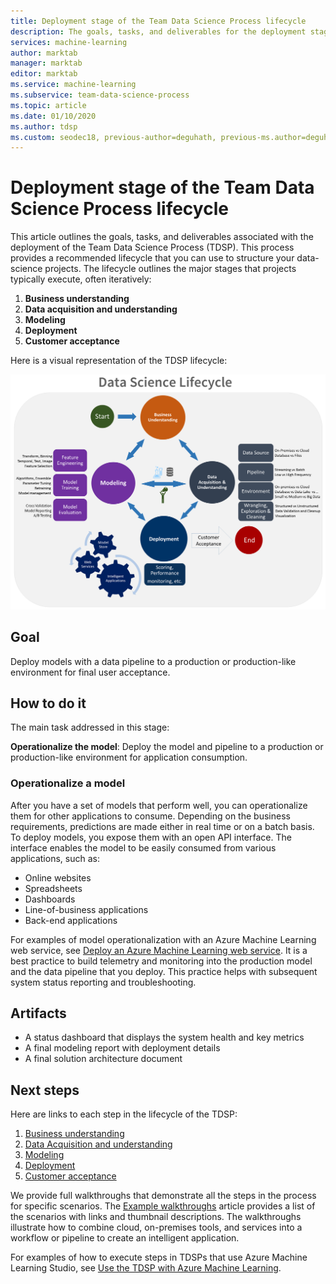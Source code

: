 ```yaml
---
title: Deployment stage of the Team Data Science Process lifecycle
description: The goals, tasks, and deliverables for the deployment stage of your data-science projects
services: machine-learning
author: marktab
manager: marktab
editor: marktab
ms.service: machine-learning
ms.subservice: team-data-science-process
ms.topic: article
ms.date: 01/10/2020
ms.author: tdsp
ms.custom: seodec18, previous-author=deguhath, previous-ms.author=deguhath
---
```

# Deployment stage of the Team Data Science Process lifecycle

This article outlines the goals, tasks, and deliverables associated with the deployment of the Team Data Science Process (TDSP). This process provides a recommended lifecycle that you can use to structure your data-science projects. The lifecycle outlines the major stages that projects typically execute, often iteratively:

   1. **Business understanding**
   2. **Data acquisition and understanding**
   3. **Modeling**
   4. **Deployment**
   5. **Customer acceptance**

Here is a visual representation of the TDSP lifecycle: 

![TDSP lifecycle](./media/lifecycle/tdsp-lifecycle2.png) 


## Goal
Deploy models with a data pipeline to a production or production-like environment for final user acceptance. 

## How to do it
The main task addressed in this stage:

**Operationalize the model**: Deploy the model and pipeline to a production or production-like environment for application consumption.

### Operationalize a model
After you have a set of models that perform well, you can operationalize them for other applications to consume. Depending on the business requirements, predictions are made either in real time or on a batch basis. To deploy models, you expose them with an open API interface. The interface enables the model to be easily consumed from various applications, such as:

   * Online websites
   * Spreadsheets 
   * Dashboards
   * Line-of-business applications 
   * Back-end applications 

For examples of model operationalization with an Azure Machine Learning web service, see [Deploy an Azure Machine Learning web service](../classic/deploy-a-machine-learning-web-service.md). It is a best practice to build telemetry and monitoring into the production model and the data pipeline that you deploy. This practice helps with subsequent system status reporting and troubleshooting.  

## Artifacts

* A status dashboard that displays the system health and key metrics
* A final modeling report with deployment details
* A final solution architecture document


## Next steps

Here are links to each step in the lifecycle of the TDSP:

   1. [Business understanding](lifecycle-business-understanding.md)
   2. [Data Acquisition and understanding](lifecycle-data.md)
   3. [Modeling](lifecycle-modeling.md)
   4. [Deployment](lifecycle-deployment.md)
   5. [Customer acceptance](lifecycle-acceptance.md)

We provide full walkthroughs that demonstrate all the steps in the process for specific scenarios. The [Example walkthroughs](walkthroughs.md) article provides a list of the scenarios with links and thumbnail descriptions. The walkthroughs illustrate how to combine cloud, on-premises tools, and services into a workflow or pipeline to create an intelligent application. 

For examples of how to execute steps in TDSPs that use Azure Machine Learning Studio, see [Use the TDSP with Azure Machine Learning](./index.yml).